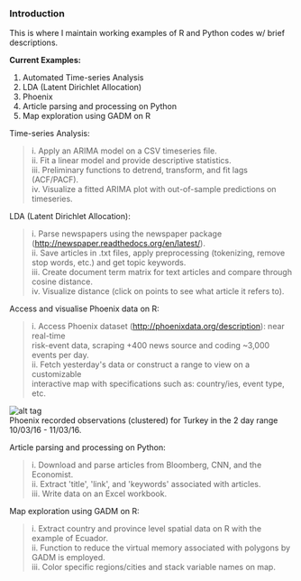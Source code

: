 ### Introduction  
This is where I maintain working examples of R and Python codes w/ brief descriptions.

**Current Examples:**  
1. Automated Time-series Analysis     
2. LDA  (Latent Dirichlet Allocation)  
3. Phoenix  
4. Article parsing and processing on Python  
5. Map exploration using GADM on R  

Time-series Analysis:
>i. Apply an ARIMA model on a CSV timeseries file.  
ii. Fit a linear model and provide descriptive statistics.  
iii. Preliminary functions to detrend, transform, and fit lags (ACF/PACF).  
iv. Visualize a fitted ARIMA plot with out-of-sample predictions on timeseries.   

LDA (Latent Dirichlet Allocation):  
>i. Parse newspapers using the newspaper package (http://newspaper.readthedocs.org/en/latest/).   
ii. Save articles in .txt files, apply preprocessing (tokenizing, remove stop words, etc.) and get topic keywords.  
iii. Create document term matrix for text articles and compare through cosine distance.  
iv. Visualize distance (click on points to see what article it refers to).  

Access and visualise Phoenix data on R:  
>i. Access Phoenix dataset (http://phoenixdata.org/description): near real-time  
	risk-event data, scraping +400 news source and coding ~3,000 events per day.  
ii. Fetch yesterday's data or construct a range to view on a customizable    
	interactive map with specifications such as: country/ies, event type, etc.  
	
![alt tag](https://cloud.githubusercontent.com/assets/17466433/13907496/53f545fe-eee7-11e5-9057-be77197f04a1.jpeg)    
Phoenix recorded observations (clustered) for Turkey in the 2 day range 10/03/16 - 11/03/16.  

Article parsing and processing on Python:       
>i. Download and parse articles from Bloomberg, CNN, and the Economist.    
ii. Extract 'title', 'link', and 'keywords' associated with articles.  
iii. Write data on an Excel workbook.  

Map exploration using GADM on R:       
>i. Extract country and province level spatial data on R with the example of Ecuador.   
ii. Function to reduce the virtual memory associated with polygons by GADM is employed.  
iii. Color specific regions/cities and stack variable names on map.  

